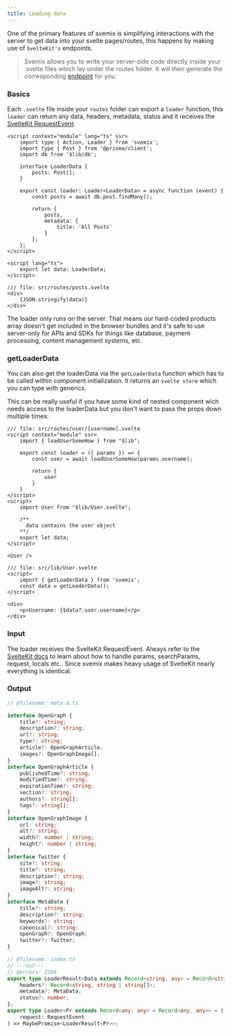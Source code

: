 ```yaml
---
title: Loading data
---
```


One of the primary features of svemix is simplifying interactions with the server to get data into your svelte pages/routes, this happens by making use of `SvelteKit's` endpoints.

> Svemix allows you to write your server-side code directly inside your .svelte files which lay under the routes folder. It will then generate the corresponding [endpoint](https://kit.svelte.dev/docs/routing#endpoints) for you.

### Basics

Each `.svelte` file inside your `routes` folder can export a `loader` function, this `loader` can return any data, headers, metadata, status and it receives the [SvelteKit RequestEvent](https://kit.svelte.dev/docs#routing-endpoints):

```svelte
<script context="module" lang="ts" ssr>
	import type { Action, Loader } from 'svemix';
	import type { Post } from '@prisma/client';
	import db from '$lib/db';

	interface LoaderData {
		posts: Post[];
	}

	export const loader: Loader<LoaderData> = async function (event) {
		const posts = await db.post.findMany();

		return {
			posts,
			metadata: {
				title: 'All Posts'
			}
		};
	};
</script>

<script lang="ts">
	export let data: LoaderData;
</script>

/// file: src/routes/posts.svelte
<div>
	{JSON.stringify(data)}
</div>
```

The loader only runs on the server. That means our hard-coded products array doesn't get included in the browser bundles and it's safe to use server-only for APIs and SDKs for things like database, payment processing, content management systems, etc.

### getLoaderData

You can also get the loaderData via the `getLoaderData` function which has to be called within component initialization. It returns an `svelte store` which you can type with generics.

This can be really useful if you have some kind of nested component wich needs access to the loaderData but you don't want to pass the props down multiple times:

```svelte
/// file: src/routes/user/[username].svelte
<script context="module" ssr>
	import { loadUserSomeHow } from "$lib";

	export const loader = ({ params }) => {
		const user = await loadUserSomeHow(params.username);

		return {
			user
		}
	}
</script>
<script>
	import User from "$lib/User.svelte";

	/**
	  data contains the user object
	**/
	export let data;
</script>

<User />
```
```svelte
/// file: src/lib/User.svelte
<script>
	import { getLoaderData } from 'svemix';
	const data = getLoaderData();
</script>

<div>
	<p>Username: {$data?.user.username}</p>
</div>
```

### Input

The loader receives the SvelteKit RequestEvent. Always refer to the [SvelteKit docs](https://kit.svelte.dev/docs/routing) to learn about how to handle params, searchParams, request, locals etc.. Since svemix makes heavy usage of SvelteKit nearly everything is identical.

### Output

```ts
// @filename: meta.d.ts

interface OpenGraph {
	title?: string;
	description?: string;
	url?: string;
	type?: string;
	article?: OpenGraphArticle;
	images?: OpenGraphImage[];
}
interface OpenGraphArticle {
	publishedTime?: string;
	modifiedTime?: string;
	expirationTime?: string;
	section?: string;
	authors?: string[];
	tags?: string[];
}
interface OpenGraphImage {
	url: string;
	alt?: string;
	width?: number | string;
	height?: number | string;
}
interface Twitter {
	site?: string;
	title?: string;
	description?: string;
	image?: string;
	imageAlt?: string;
}
interface MetaData {
	title?: string;
	description?: string;
	keywords?: string;
	canonical?: string;
	openGraph?: OpenGraph;
	twitter?: Twitter;
}

// @filename: index.ts
// ---cut---
// @errors: 2304
export type LoaderResult<Data extends Record<string, any> = Record<string, any>> = Data & {
	headers?: Record<string, string | string[]>;
	metadata?: MetaData;
	status?: number;
};
export type Loader<Pr extends Record<any, any> = Record<any, any>> = (
	request: RequestEvent
) => MaybePromise<LoaderResult<Pr>>;

```